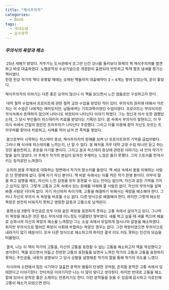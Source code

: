 ```yaml
---
title: "채식주의자"
categories:
  - Book
tags:
  - 국내소설
  - 순수문학
---
```


##### **무의식의 욕망과 해소** #####

<span style="font-size:85%"> 

&nbsp;25년 새해가 밝았다. 
자주가는 도서관에서 조그만 신간 코너를 둘러보다 화제의 책 채식주의자를 발견하고 바로 대출하였다. 
노벨문학상 수상기념으로 개정판이 출판되어 반듯하고 목재 펄프 냄새를 풍기는 책이였다.  
한창 한강 작가의 책이 유명할 때에는 오래된 책들마저 대출예약이 3 ~ 4개는 쌓여 있었는데, 운이 좋았다. 

채식주의자의 이야기는 다른 좋은 요약이 많으니 이 책을 읽으면서 느낀 점들로만 구성하고자 한다.

&nbsp;대학 철학 수업에서 프로이트에 관한 철학 교양 수업을 받았던 적이 있다. 
무의식의 원리에 대해서 가르치는 이 수업은 나에게는 재미있지만, 남들에게는 기피과목이였던 수업이였다. 
프로이트는 무의식이란 의식속에서 존재하지 않으며 나타나도 위장되어 나타난다 이야기 하였다.
그는 정신과 의사 또한 겸했었는데, 그 당시 부인들이 히스테리리 치료를 받았다는 기록이 있다.
꿈 속에서 무의식이 발현되고, 이 무의식 속에서 간질의 원인인 트라우마가 나타난다 주장했다. 
그리고 이를 이용해 환자 자신도 모르는 트라우마를 찾아내 치료하고, 사례를 적어 남겨 큰 족적을 쌓았다.

&nbsp;꿈으로부터 시작하는 히스테리 증상, 채식주의자의 원혜를 보며 난 프로이트와의 기억을 곱씹어봤다. 
그러나 왜 식사에 히스테리를 느끼는지, 난 알 수 없다. 꿈 해석을 겨우 대학 교양 수업 하나만 듣고
하는 것은 불완전하고, 혼돈을 야기할 뿐이다. 
그리고 꿈과 히스테리 증상에 관련된 이야기는 내 안의 작가가 말을 걸지 않았다.
이 주제가 작가의 본심이 담겨진 주제라는 느낌은 들지 못했다. 
그저 스토리를 전개시키는 장치로만 느껴졌다. 

&nbsp;오히려 꿈을 주제로로 대화하는 장면에서 작가의 말소리를 들었다. 
책 세상 속에서 꿈을 이해하는 사람은 단 한명밖에 없다. 원혜 자기 자신 뿐이다.
책 바깥 속에서는 이를 적은 작가 한명 뿐이다. 
아무리 말을 하고 설명을 해도, 자신이 느낀 감정을 모두 표현할 수 있는 언어는 없으며,
자신과 같은 기억을 가지고 있지도 않다. 
그렇게 고통과 고독 속에서 있는 원혜를 이해해 줄 사람은 없다.
자신의 무의식을 살펴봐줄 사람은 더더욱 없다. 자기 자신마저 속이기에.
고통을 해결하기 위해서는 욕망을 해소해야 한다. 
그러나 자신의 무의식 속 욕망을 바로볼 수는 없다. 다른 방식으로 해결해야 한다.
하지만 그렇게 해소된 욕망은 완전히 비워지지 못하고 영원한 갈증과 고통으로 남게된다.

&nbsp;중편소설 3명의 주인공은 모두 이와 같은 욕망을 표현하지 못하는 고통 속에서 살아가고 있다.
그나마 이 욕망을 해소한 것은 평소 무의식에 어느정도 이끌렸던 형부였다.
새를 찍고 싶을 때 새를 찍으며 예술로 승화시켜 자신의 욕망의 해소를 느껴왔던 그는 
소설 속에서 유일하게 잠시나마 갈증을 해소하였다. 
하지만 무의식으로 떨어진 욕망이 사회에 부합하는 욕망인 경우는 없다.
그런 욕망이였으면 무의식으로 내려가지 않기 때문이다.
모두 다른 방식으로 해소하고자 하지만 결국 이도 저도 못하는 인간의 모습을 떠올렸다.

&nbsp;결국, 나는 이 책이 작가의 고통을, 자신의 고통을 표현할 수 없는 고통을 해소하고자
책을 작성했다고 생각한다.
책을 읽으면서 어둡고 찬란한 고통의 표현들을 보면서 느껴진 작가의 고통과 
고통을 표현하지 못하는 주인공들, 내용의 설명보다 그 당시 상황을 설명해준 작가의 말을 통해
작가의 의도를 느꼈다.

&nbsp;러시아와 소련에서 힘든 시기마다 걸출한 문학의 별들이 탄생한 것처럼,
흔히들 문학은 고통 속에서 잉태한다고 이야기한다. 
안타까운 이야기지만 나는 이 말이 맞다고 생각한다.
하지만 반대로 고통을 해소함에 있어서 문학은 좋은 소재라는 반증이기도 한다.
이런 문학들을 읽을 수 있음에 감사하고 이로인해 고통이 해소가 되었으면 한다.
